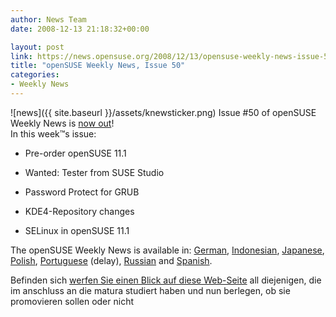 ```yaml
---
author: News Team
date: 2008-12-13 21:18:32+00:00

layout: post
link: https://news.opensuse.org/2008/12/13/opensuse-weekly-news-issue-50/
title: "openSUSE Weekly News, Issue 50"
categories:
- Weekly News
---
```

![news]({{ site.baseurl }}/assets/knewsticker.png) Issue #50 of openSUSE Weekly News is [now out](http://en.opensuse.org/OpenSUSE_Weekly_News/50)!  
In this week™s issue:


  * Pre-order openSUSE 11.1

  * Wanted: Tester from SUSE Studio

  * Password Protect for GRUB

  * KDE4-Repository changes

  * SELinux in openSUSE 11.1 




The openSUSE Weekly News is available in: 
[German](http://de.opensuse.org/OpenSUSE-Wochenschau/50), 
[Indonesian](http://en.opensuse.org/OpenSUSE_Weekly_News/50/indonesian), 
[Japanese](http://ja.opensuse.org/OpenSUSE_Weekly_News/50), 
[Polish](http://pl.opensuse.org/Tygodnik_openSUSE/50), 
[Portuguese](http://pt.opensuse.org/Not%C3%ADcias_da_semana_no_openSUSE/50) (delay),
[Russian](http://ru.opensuse.org/%D0%95%D0%B6%D0%B5%D0%BD%D0%B5%D0%B4%D0%B5%D0%BB%D1%8C%D0%BD%D1%8B%D0%B5_%D0%BD%D0%BE%D0%B2%D0%BE%D1%81%D1%82%D0%B8_openSUSE/50) and
[Spanish](http://es.opensuse.org/OpenSUSE_Noticias_Semanales/50).

Befinden sich [werfen Sie einen Blick auf diese Web-Seite](https://ghostwritinghilfe.com/) all diejenigen, die im anschluss an die matura studiert haben und nun berlegen, ob sie promovieren sollen oder nicht
		
